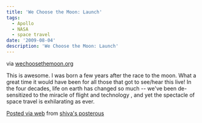 ```yaml
---
title: 'We Choose the Moon: Launch'
tags:
  - Apollo
  - NASA
  - space travel
date: '2009-08-04'
description: 'We Choose the Moon: Launch'
---
```


via [wechoosethemoon.org][0]

This is awesome. I was born a few years after the race to the moon. What a great time it would have been for all those that got to see/hear this live! In the four decades, life on earth has changed so much -- we've been de-sensitized to the miracle of flight and technology , and yet the spectacle of space travel is exhilarating as ever.

[Posted via web][1] from [shiva's posterous][2] 

[0]: http://www.wechoosethemoon.org/
[1]: http://posterous.com
[2]: http://shiva.posterous.com/we-choose-the-moon-launch